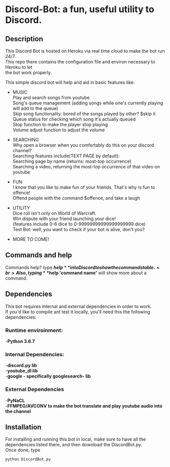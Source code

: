 # Discord-Bot: a fun, useful utility to Discord.
## Description
This Discord Bot is hosted on Heroku via real time cloud to make the bot run 24/7.<br>
This repo there contains the configuration file and environ necessary to Heroku to let<br> 
the bot work properly.<br>

This simple discord bot will help and aid in basic features like:

 - MUSIC<br>
   Play and search songs from youtube<br>
   Song's queue management (adding songs while one's currently playing will add to the queue)<br>
   Skip song functionality: bored of the songs played by other? $skip it<br>
   Queue status for checking which song it's actually queued<br>
   Stop function to make the player stop playing<br>
   Volume adjust function to adjust the volume<br>

 - SEARCHING<br>
   Why open a browser when you comfortably do this on your discord channel?<br>
   Searching features include(TEXT PAGE by default):<br>
   Searching page by name (returns: most-top occurrence)<br>
   Searching a video, returning the most-top occurrence of that video on youtube<br>

 - FUN<br>
   I know that you like to make fun of your friends. That's why is fun to offence!<br>
   Offend people with the command $offence, and take a laugh<br>

 - UTILITY<br>
   Dice roll isn't only on World of Warcraft.<br>
   Win dispute with your friend launching your dice!<br>
   (features include 0-6 dice to 0-99999999999999999999 dice)<br>
   Test Bot: well, you want to check if your bot is alive, don't you?<br>
    
 - MORE TO COME!<br>

## Commands and help

Commands help? type **$help** into Discord to show the commands table.<br>
Also, typing **$help 'command name'** will show more about a command.

## Dependencies 

This bot requires internal and external dependencies in order to work.<br>
If you'd like to compile ant test it locally, you'll need this the following dependencies:

 ### Runtime enviroinment: 
 -**Python 3.6.7**

 ### Internal Dependencies:
 -**discord.py lib**<br>
 -**youtube_dl lib**<br>
 -**google - specifically googlesearch- lib**<br>
 
 ### External Dependencies
 -**PyNaCL**<br>
 -**FFMPEG/AVCONV to make the bot translate and play youtube audio into the channel**<br>
 
 ## Installation
 
 For installing and running this bot in local, make sure to have all the dependencies listed there, and then download
 the DiscordBot.py.<br>
 Once done, type 
 ```bash
 python DiscordBot.py 
 ```
 
